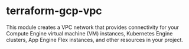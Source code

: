 # terraform-gcp-vpc
This module creates a VPC network that provides connectivity for your Compute Engine virtual machine (VM) instances, Kubernetes Engine clusters, App Engine Flex instances, and other resources in your project.
